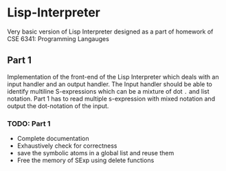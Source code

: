 # Lisp-Interpreter
Very basic version of Lisp Interpreter designed as a part of homework of CSE 6341: Programming Langauges

## Part 1
Implementation of the front-end of the Lisp Interpreter which deals with an input handler and an output handler. The Input handler should be able to identify multiline S-expressions which can be a mixture of dot `.` and list notation. Part 1 has to read multiple s-expression with mixed notation and output the dot-notation of the input. 

### TODO: Part 1
- Complete documentation
- Exhaustively check for correctness
- save the symbolic atoms in a global list and reuse them
- Free the memory of SExp using delete functions